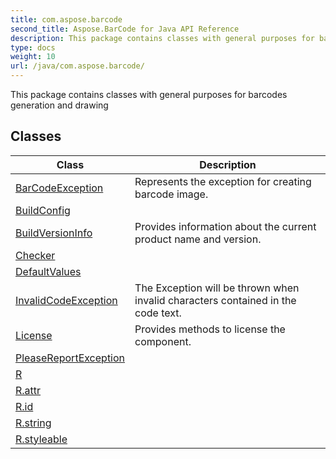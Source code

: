 ```yaml
---
title: com.aspose.barcode
second_title: Aspose.BarCode for Java API Reference
description: This package contains classes with general purposes for barcodes generation and drawing
type: docs
weight: 10
url: /java/com.aspose.barcode/
---
```


This package contains classes with general purposes for barcodes generation and drawing


## Classes

| Class | Description |
| --- | --- |
| [BarCodeException](../com.aspose.barcode/barcodeexception) | Represents the exception for creating barcode image. |
| [BuildConfig](../com.aspose.barcode/buildconfig) |  |
| [BuildVersionInfo](../com.aspose.barcode/buildversioninfo) | Provides information about the current product name and version. |
| [Checker](../com.aspose.barcode/checker) |  |
| [DefaultValues](../com.aspose.barcode/defaultvalues) |  |
| [InvalidCodeException](../com.aspose.barcode/invalidcodeexception) | The Exception will be thrown when invalid characters contained in the code text. |
| [License](../com.aspose.barcode/license) | Provides methods to license the component. |
| [PleaseReportException](../com.aspose.barcode/pleasereportexception) |  |
| [R](../com.aspose.barcode/r) |  |
| [R.attr](../com.aspose.barcode/r.attr) |  |
| [R.id](../com.aspose.barcode/r.id) |  |
| [R.string](../com.aspose.barcode/r.string) |  |
| [R.styleable](../com.aspose.barcode/r.styleable) |  |
